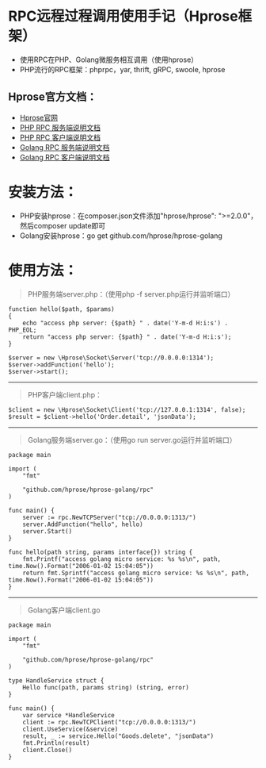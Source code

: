 # RPC远程过程调用使用手记（Hprose框架）
* 使用RPC在PHP、Golang微服务相互调用（使用hprose）
* PHP流行的RPC框架：phprpc，yar, thrift, gRPC, swoole, hprose

## Hprose官方文档：
* [Hprose官网](http://hprose.com/)
* [PHP RPC 服务端说明文档](https://github.com/hprose/hprose-php/wiki/06-Hprose-服务器)
* [PHP RPC 客户端说明文档](https://github.com/hprose/hprose-php/wiki/05-Hprose-客户端)
* [Golang RPC 服务端说明文档](https://github.com/hprose/hprose-golang/wiki/Hprose-服务器)
* [Golang RPC 客户端说明文档](https://github.com/hprose/hprose-golang/wiki/Hprose-客户端)


# 安装方法：
* PHP安装hprose：在composer.json文件添加"hprose/hprose": ">=2.0.0"，然后composer update即可
* Golang安装hprose：go get github.com/hprose/hprose-golang

# 使用方法：
> PHP服务端server.php：（使用php -f server.php运行并监听端口）
```
function hello($path, $params)
{
    echo "access php server: {$path} " . date('Y-m-d H:i:s') . PHP_EOL;
    return "access php server: {$path} " . date('Y-m-d H:i:s');
}

$server = new \Hprose\Socket\Server('tcp://0.0.0.0:1314');
$server->addFunction('hello');
$server->start();
```
---

> PHP客户端client.php：
```
$client = new \Hprose\Socket\Client('tcp://127.0.0.1:1314', false);
$result = $client->hello('Order.detail', 'jsonData');
```
---

> Golang服务端server.go：（使用go run server.go运行并监听端口）
```
package main

import (
    "fmt"

    "github.com/hprose/hprose-golang/rpc"
)

func main() {
	server := rpc.NewTCPServer("tcp://0.0.0.0:1313/")
	server.AddFunction("hello", hello)
	server.Start()
}

func hello(path string, params interface{}) string {
	fmt.Printf("access golang micro service: %s %s\n", path, time.Now().Format("2006-01-02 15:04:05"))
	return fmt.Sprintf("access golang micro service: %s %s\n", path, time.Now().Format("2006-01-02 15:04:05"))
}

```
---

> Golang客户端client.go
```
package main

import (
    "fmt"

    "github.com/hprose/hprose-golang/rpc"
)

type HandleService struct {
    Hello func(path, params string) (string, error)
}

func main() {
    var service *HandleService
    client := rpc.NewTCPClient("tcp://0.0.0.0:1313/")
    client.UseService(&service)
    result, _ := service.Hello("Goods.delete", "jsonData")
    fmt.Println(result)
    client.Close()
}
```
